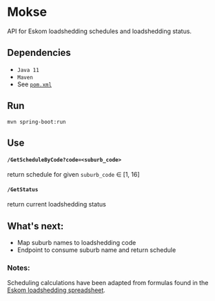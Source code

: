 # Mokse
API for Eskom loadshedding schedules and loadshedding status.

## Dependencies
* `Java 11`
* `Maven`
* See [`pom.xml`](./pom.xml)

## Run
```
mvn spring-boot:run
```

## Use
#### `/GetScheduleByCode?code=<suburb_code>`
return schedule for given `suburb_code` ∈ [1, 16]

#### `/GetStatus`
return current loadshedding status

## What's next:
- Map suburb names to loadshedding code
- Endpoint to consume suburb name and return schedule

### Notes:
Scheduling calculations have been adapted from formulas found in the [Eskom loadshedding spreadsheet](https://www.eskom.co.za/Pages/LS_schedules.aspx).
